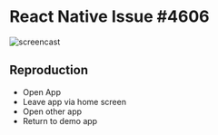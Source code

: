# React Native Issue \#4606

<img src="https://raw.githubusercontent.com/feichngr/react-native-4606/master/screencast.gif" alt="screencast" />

## Reproduction

- Open App
- Leave app via home screen
- Open other app
- Return to demo app
